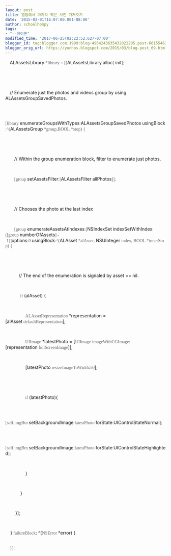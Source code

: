 ```yaml
---
layout: post
title: 앨범에서 마지막 찍은 사진 가져오기
date: '2015-03-01T16:07:00.001-08:00'
author: schoolhompy
tags:
- "--아이폰"
modified_time: '2017-06-25T02:22:52.627-07:00'
blogger_id: tag:blogger.com,1999:blog-4954243635432022205.post-6615546238352833508
blogger_orig_url: https://yunhos.blogspot.com/2015/03/blog-post_69.html
---
```


<p class="p1"><span class="s1"><span style="color:#666666;font-family:dotum;">    </span></span>ALAssetsLibrary<span class="s1"><span style="font-family:dotum;"><span class="Apple-converted-space"><span style="color:#666666;"> </span></span><span style="color:#666666;">*library = [[</span></span></span>ALAssetsLibrary<span class="s1"><span class="Apple-converted-space"><span style="color:#666666;font-family:dotum;"> </span></span></span>alloc<span class="s1"><span style="font-family:dotum;"><span style="color:#666666;">]</span><span class="Apple-converted-space"><span style="color:#666666;"> </span></span></span></span>init<span class="s1"><span style="color:#666666;font-family:dotum;">];</span></span></p><br/><p class="p2"></p><br/><p class="p3"><span class="s1"><span style="font-family:dotum;"><span style="color:#666666;">   </span><span class="Apple-converted-space"><span style="color:#666666;"> </span></span></span></span>// Enumerate just the photos and videos group by using ALAssetsGroupSavedPhotos.</p><br/><p class="p1"><span class="s1"><span style="font-family:dotum;"><span style="color:#666666;">    [library</span><span class="Apple-converted-space"><span style="color:#666666;"> </span></span></span></span>enumerateGroupsWithTypes<span class="s1"><span style="color:#666666;font-family:dotum;">:</span></span>ALAssetsGroupSavedPhotos<span class="s1"><span class="Apple-converted-space"><span style="color:#666666;font-family:dotum;"> </span></span></span>usingBlock<span class="s1"><span style="color:#666666;font-family:dotum;">:^(</span></span>ALAssetsGroup<span style="font-family:dotum;"><span class="s1"><span class="Apple-converted-space"><span style="color:#666666;"> </span></span><span style="color:#666666;">*group,</span></span><span class="s2"><span style="color:#666666;">BOOL</span></span><span class="s1"><span class="Apple-converted-space"><span style="color:#666666;"> </span></span><span style="color:#666666;">*stop) {</span></span></span></p><br/><p class="p2"></p><br/><p class="p3"><span class="s1"><span style="font-family:dotum;"><span style="color:#666666;">       </span><span class="Apple-converted-space"><span style="color:#666666;"> </span></span></span></span>// Within the group enumeration block, filter to enumerate just photos.</p><br/><p class="p1"><span class="s1"><span style="font-family:dotum;"><span style="color:#666666;">        [group</span><span class="Apple-converted-space"><span style="color:#666666;"> </span></span></span></span>setAssetsFilter<span class="s1"><span style="color:#666666;font-family:dotum;">:[</span></span>ALAssetsFilter<span class="s1"><span class="Apple-converted-space"><span style="color:#666666;font-family:dotum;"> </span></span></span>allPhotos<span class="s1"><span style="color:#666666;font-family:dotum;">]];</span></span></p><br/><p class="p2"></p><br/><p class="p3"><span class="s1"><span style="font-family:dotum;"><span style="color:#666666;">       </span><span class="Apple-converted-space"><span style="color:#666666;"> </span></span></span></span>// Chooses the photo at the last index</p><br/><p class="p1"><span class="s1"><span style="font-family:dotum;"><span style="color:#666666;">        [group</span><span class="Apple-converted-space"><span style="color:#666666;"> </span></span></span></span>enumerateAssetsAtIndexes<span class="s1"><span style="color:#666666;font-family:dotum;">:[</span></span>NSIndexSet<span class="s1"><span class="Apple-converted-space"><span style="color:#666666;font-family:dotum;"> </span></span></span>indexSetWithIndex<span class="s1"><span style="font-family:dotum;"><span style="color:#666666;">:([group</span><span class="Apple-converted-space"><span style="color:#666666;"> </span></span></span></span>numberOfAssets<span style="font-family:dotum;"><span class="s1"><span style="color:#666666;">] -</span><span class="Apple-converted-space"><span style="color:#666666;"> </span></span></span><span class="s3"><span style="color:#666666;">1</span></span><span class="s1"><span style="color:#666666;">)]</span></span></span>options<span style="font-family:dotum;"><span class="s1"><span style="color:#666666;">:</span></span><span class="s3"><span style="color:#666666;">0</span></span><span class="s1"><span class="Apple-converted-space"><span style="color:#666666;"> </span></span></span></span>usingBlock<span class="s1"><span style="color:#666666;font-family:dotum;">:^(</span></span>ALAsset<span class="s1"><span style="font-family:dotum;"><span class="Apple-converted-space"><span style="color:#666666;"> </span></span><span style="color:#666666;">*alAsset,</span><span class="Apple-converted-space"><span style="color:#666666;"> </span></span></span></span>NSUInteger<span style="font-family:dotum;"><span class="s1"><span class="Apple-converted-space"><span style="color:#666666;"> </span></span><span style="color:#666666;">index,</span><span class="Apple-converted-space"><span style="color:#666666;"> </span></span></span><span class="s2"><span style="color:#666666;">BOOL</span></span><span class="s1"><span class="Apple-converted-space"><span style="color:#666666;"> </span></span><span style="color:#666666;">*innerStop) {</span></span></span></p><br/><p class="p2"></p><br/><p class="p3"><span class="s1"><span style="font-family:dotum;"><span style="color:#666666;">           </span><span class="Apple-converted-space"><span style="color:#666666;"> </span></span></span></span>// The end of the enumeration is signaled by asset == nil.</p><br/><p class="p4">           <span style="font-family:dotum;"><span class="Apple-converted-space"><span style="color:#666666;"> </span></span><span class="s2"><span style="color:#666666;">if</span></span><span class="Apple-converted-space"><span style="color:#666666;"> </span></span></span>(alAsset) {</p><br/><p class="p4">               <span style="font-family:dotum;"><span class="Apple-converted-space"><span style="color:#666666;"> </span></span><span class="s4"><span style="color:#666666;">ALAssetRepresentation</span></span><span class="Apple-converted-space"><span style="color:#666666;"> </span></span></span>*representation = [alAsset<span style="font-family:dotum;"><span class="Apple-converted-space"><span style="color:#666666;"> </span></span><span class="s4"><span style="color:#666666;">defaultRepresentation</span></span></span>];</p><br/><p class="p4">               <span style="font-family:dotum;"><span class="Apple-converted-space"><span style="color:#666666;"> </span></span><span class="s4"><span style="color:#666666;">UIImage</span></span><span class="Apple-converted-space"><span style="color:#666666;"> </span></span></span>*latestPhoto = [<span style="font-family:dotum;"><span class="s4"><span style="color:#666666;">UIImage</span></span><span class="Apple-converted-space"><span style="color:#666666;"> </span></span><span class="s4"><span style="color:#666666;">imageWithCGImage</span></span></span>:[representation<span style="font-family:dotum;"><span class="Apple-converted-space"><span style="color:#666666;"> </span></span><span class="s4"><span style="color:#666666;">fullScreenImage</span></span></span>]];</p><br/><p class="p4">                [latestPhoto<span style="font-family:dotum;"><span class="Apple-converted-space"><span style="color:#666666;"> </span></span><span class="s5"><span style="color:#666666;">resizeImageToWidth</span></span></span>:<span class="s3"><span style="color:#666666;font-family:dotum;">50</span></span>];</p><br/><p class="p2"></p><br/><p class="p4">               <span style="font-family:dotum;"><span class="Apple-converted-space"><span style="color:#666666;"> </span></span><span class="s2"><span style="color:#666666;">if</span></span><span class="Apple-converted-space"><span style="color:#666666;"> </span></span></span>(latestPhoto){</p><br/><p class="p1"><span style="font-family:dotum;"><span class="s1"><span style="color:#666666;">                    [</span></span><span class="s2"><span style="color:#666666;">self</span></span><span class="s1"><span style="color:#666666;">.</span></span><span class="s3"><span style="color:#666666;">imgBtn</span></span><span class="s1"><span class="Apple-converted-space"><span style="color:#666666;"> </span></span></span></span>setBackgroundImage<span class="s1"><span style="font-family:dotum;"><span style="color:#666666;">:latestPhoto</span><span class="Apple-converted-space"><span style="color:#666666;"> </span></span></span></span>forState<span class="s1"><span style="color:#666666;font-family:dotum;">:</span></span>UIControlStateNormal<span class="s1"><span style="color:#666666;font-family:dotum;">];</span></span></p><br/><p class="p1"><span style="font-family:dotum;"><span class="s1"><span style="color:#666666;">                    [self.imgBtn</span></span><span class="s1"><span style="color:#666666;"> </span></span></span>setBackgroundImage<span class="s1"><span style="font-family:dotum;"><span style="color:#666666;">:latestPhoto</span><span class="Apple-converted-space"><span style="color:#666666;"> </span></span></span></span>forState<span class="s1"><span style="color:#666666;font-family:dotum;">:</span></span>UIControlStateHighlighted<span class="s1"><span style="color:#666666;font-family:dotum;">];</span></span></p><br/><p class="p4">                }</p><br/><p class="p4">            }</p><br/><p class="p4">        }];</p><br/><p class="p4">    }<span style="font-family:dotum;"><span class="Apple-converted-space"><span style="color:#666666;"> </span></span><span class="s4"><span style="color:#666666;">failureBlock</span></span></span>: ^(<span style="font-family:dotum;"><span class="s4"><span style="color:#666666;">NSError</span></span><span class="Apple-converted-space"><span style="color:#666666;"> </span></span></span>*error) {</p><br/><span style="font-family:dotum;"><span style="color:#666666;">    </span><span style="color:#666666;">}];</span></span>